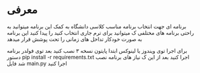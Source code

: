 # معرفی
برنامه ای جهت انتخاب برنامه مناسب کلاسی دانشگاه
به کمک این برنامه میتوانید به راحتی برنامه های مختلفی ک میتوانید برای ترم جاری انتخاب کنید را پیدا کنید
این برنامه به صورت خودکار تداخل های زمانی را تحت پوشش قرار میدهد

برای اجرا توی ویندوز یا لینوکس
ابتدا پایتون نسخه ۳ نصب کنید
بعد توی فولدر برنامه دستور 
pip install -r requirements.txt
اجرا کنید 
بعد از این ک نیاز های برنامه نصب شد 
فایل main.py
اجرا کنید
